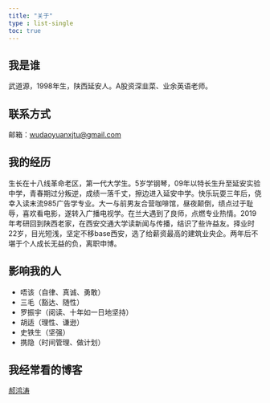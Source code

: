 ```yaml
---
title: "关于"
type : list-single
toc: true
---
```


## 我是谁
武道源，1998年生，陕西延安人。A股资深韭菜、业余英语老师。

## 联系方式
邮箱：wudaoyuanxjtu@gmail.com

## 我的经历
生长在十八线革命老区，第一代大学生。5岁学钢琴，09年以特长生升至延安实验中学，青春期过分叛逆，成绩一落千丈，擦边进入延安中学。快乐玩耍三年后，侥幸入读末流985广告学专业。大一与前男友合营咖啡馆，昼夜颠倒，绩点过于耻辱，喜欢看电影，遂转入广播电视学。在兰大遇到了良师，点燃专业热情。2019年考研回到陕西老家，在西安交通大学读新闻与传播，结识了些许益友。择业时22岁，目光短浅，坚定不移base西安，选了给薪资最高的建筑业央企。两年后不堪于个人成长无益的负，离职申博。

## 影响我的人
- 唔该（自律、真诚、勇敢）
- 三毛（豁达、随性）
- 罗振宇（阅读、十年如一日地坚持）
- 胡适（理性、谦逊）
- 史铁生（坚强）
- 携隐（时间管理、做计划）

## 我经常看的博客
[郝鸿涛](https://hongtaoh.com/)





